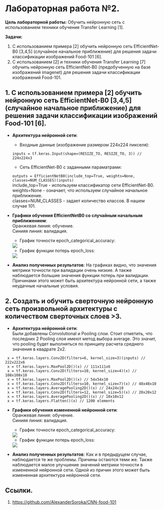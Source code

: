# Лабораторная работа №2.
**Цель лабораторной работы:**
Обучить нейронную сеть с использованием техники
обучения Transfer Learning [1].

**Задачи:**
1. С использованием примера [2] обучить нейронную сеть EfficientNet-B0 [3,4,5]
(случайное начальное приближение) для решения задачи классификации
изображений Food-101 [6].
2. С использованием [2] и техники обучения Transfer Learning [7] обучить нейронную
сеть EfficientNet-B0 (предобученную на базе изображений imagenet) для решения
задачи классификации изображений Food-101.

## 1. С использованием примера [2] обучить нейронную сеть EfficientNet-B0 [3,4,5] (случайное начальное приближение) для решения задачи классификации изображений Food-101 [6].
* **Архитектура нейронной сети**:
  * Входные данные (изображение размером 224x224 пикселя): 
  
  ```inputs = tf.keras.Input(shape=(RESIZE_TO, RESIZE_TO, 3)) // 224x224x3```  
  
  * Сеть EfficientNet-B0 с заданными параматрами: 
  
  ```outputs = EfficientNetB0(include_top=True, weights=None, classes=NUM_CLASSES)(inputs)```  
  include_top=True - используем классификатор сети EfficientNet-B0.  
  weights=None - означает, что используем случайное начальное приближение.  
  classes=NUM_CLASSES - задает количество классов. В нашем случае 101.
  
* **Графики обучения EfficientNetB0 со случайным начальным приближением**:  
   Оранжевая линия: обучение.  
   Синияя линия: валидация.
   * График точности epoch_categorical_accuracy:
   <img src="./graphs/prev_epoch_categorical_accuracy.svg">
   
   * График функции потерь epoch_loss:
   <img src="./graphs/prev_epoch_loss.svg">
 * **Анализ полученных результатов**: На графиках видно, что значения метрики точности при валидации очень низкие. А также наблюдается большие значения функции потерь при валидации. Причинами этого может быть архитектура нейронной сети, а также неудачные начальные условия.
## 2. Создать и обучить сверточную нейронную сеть произвольной архитектуры с количеством сверточных слоев >3.
* **Архитектура нейронной сети**:  
 Были добавлены Convolutional и Pooling слои. Стоит отметить, что последних 2 Pooling слоя имеют метод выбора average. Это значит, что pooling будет выполняться по принципу расчета среднего значения в квадрате 2x2.  
 ```
  x = tf.keras.layers.Conv2D(filters=6, kernel_size=3)(inputs) // 222x222x6
  x = tf.keras.layers.MaxPool2D()(x) // 111x111x6
  x = tf.keras.layers.Conv2D(filters=10, kernel_size=4)(x) // 108x108x10
  x = tf.keras.layers.MaxPool2D()(x) // 54x54x10
  x = tf.keras.layers.Conv2D(filters=10, kernel_size=7)(x) // 48x48x10
  x = tf.keras.layers.AveragePooling2D()(x) // 24x24x10
  x = tf.keras.layers.Conv2D(filters=12, kernel_size=5)(x) // 20x20x12
  x = tf.keras.layers.AveragePooling2D()(x) // 10x10x12
  x = tf.keras.layers.Flatten()(x) // 1200 elements 
 ``` 
* **Графики обучения измененной нейронной сети**:  
   Оранжевая линия: обучение.  
   Синияя линия: валидация.
   * График точности epoch_categorical_accuracy:
  <img src="./graphs/after_epoch_categorical_accuracy.svg">
  
   * График функции потерь epoch_loss:
   <img src="./graphs/after_epoch_loss.svg">
   
* **Анализ полученных результатов**: Как и в предыдущем случае, наблюдается те же проблемы. Причины остаются теми же. Также наблюдается малое улучшение значений метрики точности в измененной нейронной сети. Одной из причин этого может быть измененная архитектура нейронной сети.   
## Ссылки.
1. https://github.com/AlexanderSoroka/CNN-food-101
